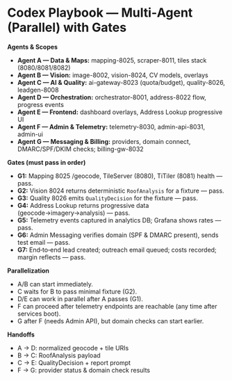 # Codex Playbook — **Multi‑Agent** (Parallel) with Gates

**Agents & Scopes**
- **Agent A — Data & Maps:** mapping-8025, scraper-8011, tiles stack (8080/8081/8082)
- **Agent B — Vision:** image-8002, vision-8024, CV models, overlays
- **Agent C — AI & Quality:** ai-gateway-8023 (quota/budget), quality-8026, leadgen-8008
- **Agent D — Orchestration:** orchestrator-8001, address-8022 flow, progress events
- **Agent E — Frontend:** dashboard overlays, Address Lookup progressive UI
- **Agent F — Admin & Telemetry:** telemetry-8030, admin-api-8031, admin-ui
- **Agent G — Messaging & Billing:** providers, domain connect, DMARC/SPF/DKIM checks; billing-gw-8032

**Gates (must pass in order)**
- **G1:** Mapping 8025 /geocode, TileServer (8080), TiTiler (8081) health — pass.
- **G2:** Vision 8024 returns deterministic `RoofAnalysis` for a fixture — pass.
- **G3:** Quality 8026 emits `QualityDecision` for the fixture — pass.
- **G4:** Address Lookup returns progressive data (geocode→imagery→analysis) — pass.
- **G5:** Telemetry events captured in analytics DB; Grafana shows rates — pass.
- **G6:** Admin Messaging verifies domain (SPF & DMARC present), sends test email — pass.
- **G7:** End‑to‑end lead created; outreach email queued; costs recorded; margin reflects — pass.

**Parallelization**
- A/B can start immediately.
- C waits for B to pass minimal fixture (G2).
- D/E can work in parallel after A passes (G1).
- F can proceed after telemetry endpoints are reachable (any time after services boot).
- G after F (needs Admin API), but domain checks can start earlier.

**Handoffs**
- A → D: normalized geocode + tile URIs
- B → C: RoofAnalysis payload
- C → E: QualityDecision + report prompt
- F → G: provider status & domain check results
